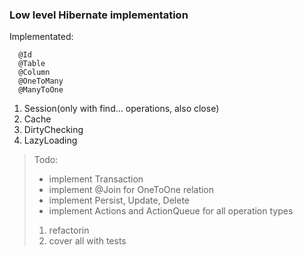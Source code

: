 ### Low level Hibernate implementation 

Implementated:
```
  @Id
  @Table
  @Column
  @OneToMany
  @ManyToOne
```  
  1. Session(only with find... operations, also close)
  2. Cache
  3. DirtyChecking
  3. LazyLoading  
  
> Todo:
>  - implement Transaction
>  - implement @Join for OneToOne relation
>  - implement Persist, Update, Delete
>  - implement Actions and ActionQueue for all operation types
>  1. refactorin
>  2. cover all with tests
